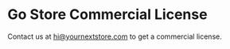 # Go Store Commercial License

Contact us at [hi@yournextstore.com](mailto:hi@yournextstore.com) to get a commercial license.
